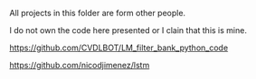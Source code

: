 All projects in this folder are form other people.

 I do not own the code here presented or I clain that this is mine.




https://github.com/CVDLBOT/LM_filter_bank_python_code

https://github.com/nicodjimenez/lstm
